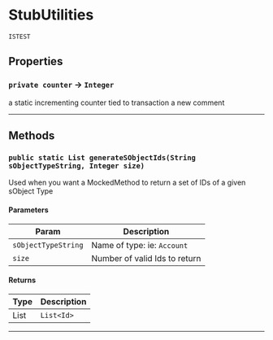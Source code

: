 # StubUtilities

`ISTEST`

## Properties

### `private counter` → `Integer`

a static incrementing counter tied to transaction a new comment

---

## Methods

### `public static List generateSObjectIds(String sObjectTypeString, Integer size)`

Used when you want a MockedMethod to return a set of IDs of a given sObject Type

#### Parameters

| Param               | Description                   |
| ------------------- | ----------------------------- |
| `sObjectTypeString` | Name of type: ie: `Account`   |
| `size`              | Number of valid Ids to return |

#### Returns

| Type     | Description |
| -------- | ----------- |
| List<Id> | `List<Id>`  |

---
